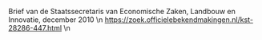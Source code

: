 Brief van de Staatssecretaris van Economische Zaken, Landbouw en Innovatie, december 2010 \n https://zoek.officielebekendmakingen.nl/kst-28286-447.html \n
